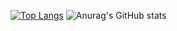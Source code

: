 [![Top Langs](https://github-readme-stats.vercel.app/api/top-langs/?username=zi-ha)](https://github.com/anuraghazra/github-readme-stats)
![Anurag's GitHub stats](https://github-readme-stats.vercel.app/api?username=zi-ha&show=discussions_started,discussions_answered,prs_merged,prs_merged_percentage)
